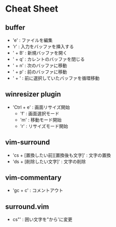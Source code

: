 # Cheat Sheet

## buffer

- 'e'                                 : ファイルを編集
- 'r'                                 : 入力をバッファを挿入する
- '<Leader> + B'                      : 新規バッファを開く
- '<Leader> + q'                      : カレントのバッファを閉じる
- '<Leader> + n'                      : 次のバッファに移動
- '<Leader> + p'                      : 前のバッファに移動
- '<Leader> + <Leader>'               : 前に選択していたバッファを循環移動

## winresizer plugin

- 'Ctrl + e'                          : 画面リサイズ開始
  - 'f'                               : 画面選択モード
  - 'm'                               : 移動モード開始
  - 'r'                               : リサイズモード開始

## vim-surround

- 'cs + [置換したい前][置換後も文字]' : 文字の置換
- 'ds + [削除したい文字]'             : 文字の削除

## vim-commentary

- 'gc + c'                            : コメントアウト

## surround.vim

- cs"'                                : 囲い文字を"から'に変更
